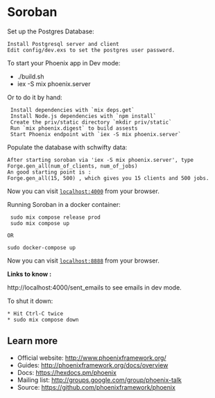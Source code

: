 # Soroban

Set up the Postgres Database:

    Install Postgresql server and client
    Edit config/dev.exs to set the postgres user password.

To start your Phoenix app in Dev mode:

  * ./build.sh
  * iex -S mix phoenix.server

Or to do it by hand:

     Install dependencies with `mix deps.get`
     Install Node.js dependencies with `npm install`
     Create the priv/static directory `mkdir priv/static`
     Run `mix phoenix.digest` to build assests
     Start Phoenix endpoint with `iex -S mix phoenix.server`

Populate the database with schwifty data:

    After starting soroban via 'iex -S mix phoenix.server', type
    Forge.gen_all(num_of_clients, num_of_jobs)
    An good starting point is :
    Forge.gen_all(15, 500) , which gives you 15 clients and 500 jobs.

Now you can visit [`localhost:4000`](http://localhost:4000) from your browser.

Running Soroban in a docker container:
    
     sudo mix compose release prod
     sudo mix compose up

    OR
    
    sudo docker-compose up

Now you can visit [`localhost:8888`](http://localhost:8888) from your browser.

**Links to know :**

http://localhost:4000/sent_emails to see emails in dev mode.


To shut it down:

    * Hit Ctrl-C twice
    * sudo mix compose down


## Learn more

  * Official website: http://www.phoenixframework.org/
  * Guides: http://phoenixframework.org/docs/overview
  * Docs: https://hexdocs.pm/phoenix
  * Mailing list: http://groups.google.com/group/phoenix-talk
  * Source: https://github.com/phoenixframework/phoenix
